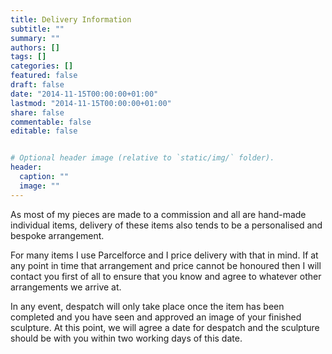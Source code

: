 ```yaml
---
title: Delivery Information
subtitle: ""
summary: ""
authors: []
tags: []
categories: []
featured: false
draft: false
date: "2014-11-15T00:00:00+01:00"
lastmod: "2014-11-15T00:00:00+01:00"
share: false
commentable: false
editable: false


# Optional header image (relative to `static/img/` folder).
header:
  caption: ""
  image: ""
---
```


As most of my pieces are made to a commission and all are hand-made individual items, 
delivery of these items also tends to be a personalised and bespoke arrangement.

For many items I use Parcelforce and I price delivery with that in mind. If at any 
point in time that arrangement and price cannot be honoured then I will contact 
you first of all to ensure that you know and agree to whatever other arrangements we arrive at.

In any event, despatch will only take place once the item has been completed 
and you have seen and approved an image of your finished sculpture. At this point, 
we will agree a date for despatch and the sculpture should be with you within 
two working days of this date.
